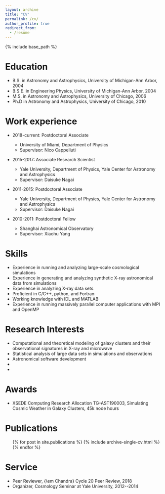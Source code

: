 ```yaml
---
layout: archive
title: "CV"
permalink: /cv/
author_profile: true
redirect_from:
  - /resume
---
```


{% include base_path %}

Education
======
* B.S. in Astronomy and Astrophysics, University of Michigan-Ann Arbor, 2004
* B.S.E. in Engineering Physics, University of Michigan-Ann Arbor, 2004
* M.S. in Astronomy and Astrophysics, University of Chicago, 2006
* Ph.D in Astronomy and Astrophysics, University of Chicago, 2010

Work experience
======
* 2018-current: Postdoctoral Associate
  * University of Miami, Department of Physics
  * Supervisor: Nico Cappelluti

* 2015-2017: Associate Research Scientist
  * Yale University, Department of Physics, Yale Center for Astronomy and Astrophysics
  * Supervisor: Daisuke Nagai
 
* 2011-2015: Postdoctoral Associate
  * Yale University, Department of Physics, Yale Center for Astronomy and Astrophysics
  * Supervisor: Daisuke Nagai
 
* 2010-2011: Postdoctoral Fellow
  * Shanghai Astronomical Observatory
  * Supervisor: Xiaohu Yang
  
Skills 
======
* Experience in running and analyzing large-scale cosmological simulations
* Experience in generating and analyzing synthetic X-ray astronomical data from simulations
* Experience in analyzing X-ray data sets
* Proficient in C/C++, python, and Fortran
* Working knowledge with IDL and MATLAB
* Experience in running massively parallel computer applications with MPI and OpenMP

Research Interests
======
* Computational and theoretical modeling of galaxy clusters and their observational signatures in X-ray and microwave
* Statistical analysis of large data sets in simulations and observations
* Astronomical software development
*
*
Awards
=====
* XSEDE Computing Research Allocation TG-AST190003, Simulating Cosmic Weather in Galaxy Clusters, 45k node hours

Publications
======
  <ul>{% for post in site.publications %}
    {% include archive-single-cv.html %}
  {% endfor %}</ul>

Service
======
* Peer Reviewer, {\em Chandra} Cycle 20 Peer Review, 2018
* Organizer, Cosmology Seminar at Yale University, 2012--2014
